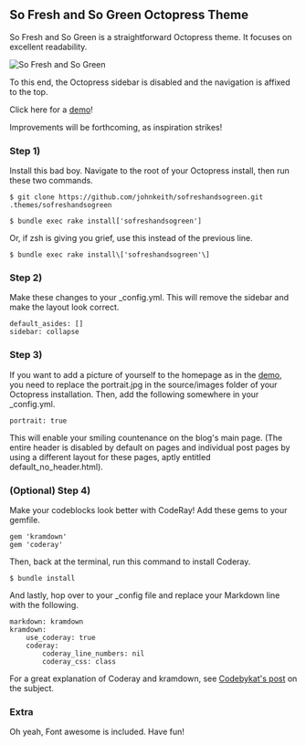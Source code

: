 ## So Fresh and So Green Octopress Theme

So Fresh and So Green is a straightforward Octopress theme. It focuses on excellent readability.

![So Fresh and So Green](http://gdurl.com/i4Wr)

To this end, the Octopress sidebar is disabled and the navigation is affixed to the top.

Click here for a [demo](http://sofreshandsogreen.herokuapp.com)!

Improvements will be forthcoming, as inspiration strikes!

### Step 1) 

Install this bad boy. Navigate to the root of your Octopress install, then run these two commands.

	$ git clone https://github.com/johnkeith/sofreshandsogreen.git .themes/sofreshandsogreen
		
	$ bundle exec rake install['sofreshandsogreen']

Or, if zsh is giving you grief, use this instead of the previous line.
		
	$ bundle exec rake install\['sofreshandsogreen'\]

### Step 2) 

Make these changes to your _config.yml. This will remove the sidebar and make the layout look correct.

	default_asides: []
	sidebar: collapse

### Step 3) 

If you want to add a picture of yourself to the homepage as in the [demo](http://www.johnkeith.us), you need to replace the portrait.jpg in the source/images folder of your Octopress installation. Then, add the following somewhere in your _config.yml.

	portrait: true

This will enable your smiling countenance on the blog's main page. (The entire header is disabled by default on pages and individual post pages by using a different layout for these pages, aptly entitled default_no_header.html). 

### (Optional) Step 4)

Make your codeblocks look better with CodeRay! Add these gems to your gemfile.

	gem 'kramdown'
	gem 'coderay'

Then, back at the terminal, run this command to install Coderay.

	$ bundle install

And lastly, hop over to your _config file and replace your Markdown line with the following. 

~~~
markdown: kramdown
kramdown:
	use_coderay: true
	coderay:
		coderay_line_numbers: nil
		coderay_css: class
~~~

For a great explanation of Coderay and kramdown, see [Codebykat's post](http://blog.codebykat.com/2013/05/23/gorgeous-octopress-codeblocks-with-coderay/) on the subject.

### Extra

Oh yeah, Font awesome is included. Have fun!
